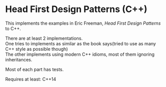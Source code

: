 # Head First Design Patterns (C++)

This implements the examples in Eric Freeman, *Head First Design Patterns* to C++. 

There are at least 2 implementations.  
One tries to implements as similar as the book says(tried to use as many C++ style as possible though)   
The other implements using modern C++ idioms, most of them ignoring inheritances.

Most of each part has tests.

Requires at least: C++14
